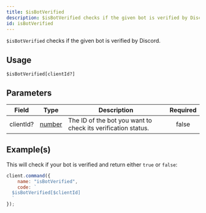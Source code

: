 ```yaml
---
title: $isBotVerified
description: $isBotVerified checks if the given bot is verified by Discord.
id: isBotVerified
---
```


`$isBotVerified` checks if the given bot is verified by Discord.

## Usage

```aoi
$isBotVerified[clientId?]
```

## Parameters

| Field     | Type                                                                                              | Description                                                  | Required |
| --------- | ------------------------------------------------------------------------------------------------- | ------------------------------------------------------------ | :------: |
| clientId? | [number](https://developer.mozilla.org/en-US/docs/Web/JavaScript/Reference/Global_Objects/Number) | The ID of the bot you want to check its verification status. |  false   |

## Example(s)

This will check if your bot is verified and return either `true` or `false`:

```javascript
client.command({
    name: "isBotVerified",
    code: `
  $isBotVerified[$clientId]
  `
});
```
